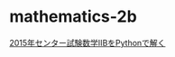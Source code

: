 # mathematics-2b

[2015年センター試験数学ⅡBをPythonで解く](http://qiita.com/massa142/items/b224a07c1b33e9a39cd8)
